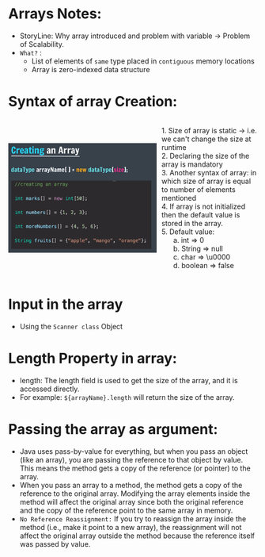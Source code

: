 # Arrays Notes:

- StoryLine: Why array introduced and problem with variable -> Problem of Scalability.
- `What?` :
  - List of elements of `same` type placed in `contiguous` memory locations
  - Array is zero-indexed data structure

# Syntax of array Creation:

<div style="display: flex; align-items: center;">
  <img src="./Image/1.png" alt="ArrayCreation" width="300" style="margin-right: 10px;"/>
  <p>
    1. Size of array is static → i.e. we can't change the size at runtime <br/>
    2. Declaring the size of the array is mandatory <br/>
    3. Another syntax of array: in which size of array is equal to number of elements mentioned <br/>
    4. If array is not initialized then the default value is stored in the array. <br/>
    5. Default value: <br/>
       &nbsp;&nbsp;&nbsp;&nbsp;&nbsp;&nbsp;a. int ⇒ 0 <br/>
       &nbsp;&nbsp;&nbsp;&nbsp;&nbsp;&nbsp;b. String ⇒ null <br/>
       &nbsp;&nbsp;&nbsp;&nbsp;&nbsp;&nbsp;c. char ⇒ \u0000<br/>
       &nbsp;&nbsp;&nbsp;&nbsp;&nbsp;&nbsp;d. boolean => false <br/>
  </p>
</div>

# Input in the array

- Using the `Scanner class` Object

# Length Property in array:

- length: The length field is used to get the size of the array, and it is accessed directly.
- For example: `${arrayName}.length` will return the size of the array.

# Passing the array as argument:

- Java uses pass-by-value for everything, but when you pass an object (like an array), you are passing the reference to that object by value. This means the method gets a copy of the reference (or pointer) to the array.
- When you pass an array to a method, the method gets a copy of the reference to the original array. Modifying the array elements inside the method will affect the original array since both the original reference and the copy of the reference point to the same array in memory.
- `No Reference Reassignment:` If you try to reassign the array inside the method (i.e., make it point to a new array), the reassignment will not affect the original array outside the method because the reference itself was passed by value.
